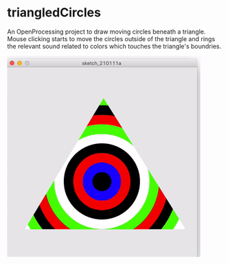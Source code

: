 # triangledCircles

An OpenProcessing project to draw moving circles beneath a triangle. Mouse clicking starts to move the circles outside of the triangle and rings the relevant sound related to colors which touches the triangle's boundries.

![](data/screenrecording.gif)
